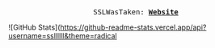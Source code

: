 <p align="center">
  <samp>
    SSLWasTaken:
    <b><a href="https://ssllllll.github.io/coolsite/">Website</a></b>
    <b><a href="https://ssllllll.github.io/coolsite/"></a></b>
</samp><br>
</p>


![GitHub Stats](https://github-readme-stats.vercel.app/api?username=ssllllll&theme=radical


